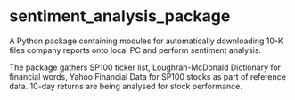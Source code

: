 # sentiment_analysis_package
A Python package containing modules for automatically downloading 10-K files company reports onto local PC and perform sentiment analysis.

The package gathers SP100 ticker list, Loughran-McDonald Dictionary for financial words, Yahoo Financial Data for SP100 stocks as part of reference data. 10-day returns are being analysed for stock performance.


